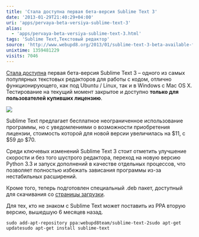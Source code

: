 ```yaml
---
title: 'Стала доступна первая бета-версия Sublime Text 3'
date: '2013-01-29T21:40:29+04:00'
uri: 'apps/pervaya-beta-versiya-sublime-text-3'
alias: 
  - 'apps/pervaya-beta-versiya-sublime-text-3.html'
tags: 'Sublime Text,Текстовый редактор'
source: 'http://www.webupd8.org/2013/01/sublime-text-3-beta-available-for.html'
unixtime: 1359481229
visits: 7046
---
```

[Стала доступна](http://www.sublimetext.com/blog/articles/sublime-text-3-beta) первая бета-версия Sublime Text 3 – одного из самых популярных текстовых редакторов для работы с кодом, отлично функционирующего, как под Ubuntu / Linux, так и в Windows с Mac OS X. Тестирование на текущий момент закрытое и доступно **только для пользователей купивших лицензию**.

[![](img/2013/01/29/21-00/sublime-8426654681-o.jpg)](img/2013/01/29/21-00/sublime-8426654681-o.jpg)

Sublime Text предлагает бесплатное неограниченное использование программы, но с уведомлениями о возможности приобретения лицензии, стоимость которой для новой версии увеличилась на $11, с $59 до $70.

Среди ключевых изменений Sublime Text 3 стоит отметить улучшение скорости и без того шустрого редактора, переход на новую версию Python 3.3 и запуск дополнений в качестве отдельных процессов, что позволяет полностью избежать зависания программы из-за нестабильных расширений.

Кроме того, теперь подготовлен специальный .deb пакет, доступный для скачивания со [страницы загрузки](http://www.sublimetext.com/3).

Для тех, кто не знаком с Sublime Text может поставить из PPA вторую версию, вышедшую 6 месяцев назад.

```
sudo add-apt-repository ppa:webupd8team/sublime-text-2sudo apt-get updatesudo apt-get install sublime-text
```

